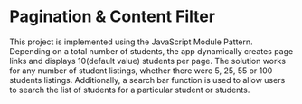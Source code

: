 # Pagination & Content Filter
This project is implemented using the JavaScript Module Pattern. Depending on a total number of students, the app dynamically creates page links and displays 10(default value) students per page. 
The solution works for any number of student listings, whether there were 5, 25, 55 or 100 students listings. Additionally, a search bar function is used to allow users to search the list of students for a particular student or students. 
